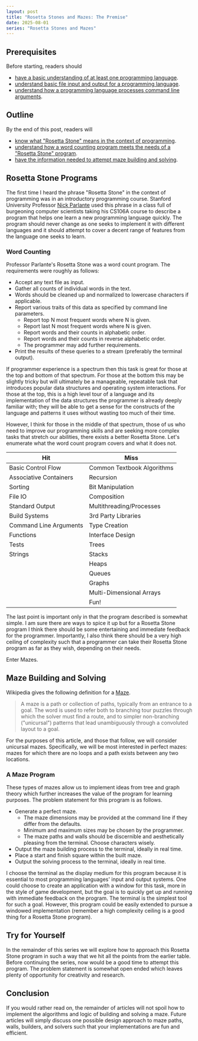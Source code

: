 ```yaml
---
layout: post
title: "Rosetta Stones and Mazes: The Premise"
date: 2025-08-01
series: "Rosetta Stones and Mazes"
---
```


## Prerequisites

Before starting, readers should

- [have a basic understanding of at least one programming language](https://en.wikipedia.org/wiki/Programming_language).
- [understand basic file input and output for a programming language](https://en.wikipedia.org/wiki/Input/output).
- [understand how a programming language processes command line arguments](https://en.wikipedia.org/wiki/Command-line_argument_parsing).

## Outline

By the end of this post, readers will

- [know what "Rosetta Stone" means in the context of programming](#rosetta-stone-programs). 
- [understand how a word counting program meets the needs of a "Rosetta Stone" program](#word-counting).
- [have the information needed to attempt maze building and solving](#a-maze-program).

## Rosetta Stone Programs

The first time I heard the phrase "Rosetta Stone" in the context of programming was in an introductory programming course. Stanford University Professor [Nick Parlante](https://cs.stanford.edu/people/nick/) used this phrase in a class full of burgeoning computer scientists taking his CS106A course to describe a program that helps one learn a new programming language quickly. The program should never change as one seeks to implement it with different languages and it should attempt to cover a decent range of features from the language one seeks to learn.

### Word Counting

Professor Parlante's Rosetta Stone was a word count program. The requirements were roughly as follows:

- Accept any text file as input.
- Gather all counts of individual words in the text.
- Words should be cleaned up and normalized to lowercase characters if applicable.
- Report various traits of this data as specified by command line parameters.
  - Report top N most frequent words where N is given.
  - Report last N most frequent words where N is given.
  - Report words and their counts in alphabetic order.
  - Report words and their counts in reverse alphabetic order.
  - The programmer may add further requirements. 
- Print the results of these queries to a stream (preferably the terminal output).

If programmer experience is a spectrum then this task is great for those at the top and bottom of that spectrum. For those at the bottom this may be slightly tricky but will ultimately be a manageable, repeatable task that introduces popular data structures and operating system interactions. For those at the top, this is a high level tour of a language and its implementation of the data structures the programmer is already deeply familiar with; they will be able to get a sense for the constructs of the language and patterns it uses without wasting too much of their time. 

However, I think for those in the middle of that spectrum, those of us who need to improve our programming skills and are seeking more complex tasks that stretch our abilities, there exists a better Rosetta Stone. Let's enumerate what the word count program covers and what it does not.


| Hit | Miss |
|---------|-------------|
|Basic Control Flow|Common Textbook Algorithms |
|Associative Containers|Recursion |
|Sorting|Bit Manipulation|
|File IO|Composition|
|Standard Output|Multithreading/Processes|
|Build Systems|3rd Party Libraries|
|Command Line Arguments|Type Creation|
|Functions|Interface Design|
|Tests|Trees|
|Strings|Stacks|
||Heaps|
||Queues|
||Graphs|
||Multi-Dimensional Arrays|
||Fun!|

The last point is important only in that the program described is somewhat simple. I am sure there are ways to spice it up but for a Rosetta Stone program I think there should be some entertaining and immediate feedback for the programmer. Importantly, I also think there should be a very high ceiling of complexity such that a programmer can take their Rosetta Stone program as far as they wish, depending on their needs.

Enter Mazes.

## Maze Building and Solving

Wikipedia gives the following definition for a [Maze](https://en.wikipedia.org/wiki/Maze).

> A maze is a path or collection of paths, typically from an entrance to a goal. The word is used to refer both to branching tour puzzles through which the solver must find a route, and to simpler non-branching ("unicursal") patterns that lead unambiguously through a convoluted layout to a goal.

For the purposes of this article, and those that follow, we will consider unicursal mazes. Specifically, we will be most interested in perfect mazes: mazes for which there are no loops and a path exists between any two locations. 

### A Maze Program

These types of mazes allow us to implement ideas from tree and graph theory which further increases the value of the program for learning purposes. The problem statement for this program is as follows.

- Generate a perfect maze.
  - The maze dimensions may be provided at the command line if they differ from the defaults.
  - Minimum and maximum sizes may be chosen by the programmer.
  - The maze paths and walls should be discernible and aesthetically pleasing from the terminal. Choose characters wisely.
- Output the maze building process to the terminal, ideally in real time.
- Place a start and finish square within the built maze.
- Output the solving process to the terminal, ideally in real time.

I choose the terminal as the display medium for this program because it is essential to most programming languages' input and output systems. One could choose to create an application with a window for this task, more in the style of game development, but the goal is to quickly get up and running with immediate feedback on the program. The terminal is the simplest tool for such a goal. However, this program could be easily extended to pursue a windowed implementation (remember a high complexity ceiling is a good thing for a Rosetta Stone program).

## Try for Yourself

In the remainder of this series we will explore how to approach this Rosetta Stone program in such a way that we hit all the points from the earlier table. Before continuing the series, now would be a good time to attempt this program. The problem statement is somewhat open ended which leaves plenty of opportunity for creativity and research. 

## Conclusion

If you would rather read on, the remainder of articles will not spoil how to implement the algorithms and logic of building and solving a maze. Future articles will simply discuss one possible design approach to maze paths, walls, builders, and solvers such that your implementations are fun and efficient.

